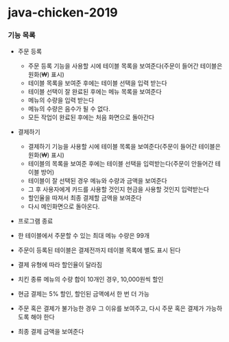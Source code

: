 # java-chicken-2019

### 기능 목록
- 주문 등록
    - 주문 등록 기능을 사용할 시에 테이블 목록을 보여준다(주문이 들어간 테이블은 원화(₩) 표시)
    - 테이블 목록을 보여준 후에는 테이블 선택을 입력 받는다
    - 테이블 선택이 잘 완료된 후에는 메뉴 목록을 보여준다
    - 메뉴의 수량을 입력 받는다
    - 메뉴의 수량은 음수가 될 수 없다.
    - 모든 작업이 완료된 후에는 처음 화면으로 돌아간다
- 결제하기
    - 결제하기 기능을 사용할 시에 테이블 목록을 보여준다(주문이 들어간 테이블은 원화(₩) 표시)
    - 테이블의 목록을 보여준 후에는 테이블 선택을 입력받는다(주문이 안들어간 테이블 방어)
    - 테이블이 잘 선택된 경우 메뉴와 수량과 금액을 보여준다
    - 그 후 사용자에게 카드를 사용할 것인지 현금을 사용할 것인지 입력받는다
    - 할인율을 따져서 최종 결제할 금액을 보여준다
    - 다시 메인화면으로 돌아온다.
- 프로그램 종료

- 한 테이블에서 주문할 수 있는 최대 메뉴 수량은 99개
- 주문이 등록된 테이블은 결제전까지 테이블 목록에 별도 표시 된다
- 결제 유형에 따라 할인율이 달라짐
- 치킨 종류 메뉴의 수량 합이 10개인 경우, 10,000원씩 할인
- 현금 결제는 5% 할인, 할인된 금액에서 한 번 더 가능
- 주문 혹은 결제가 불가능한 경우 그 이유를 보여주고, 다시 주문 혹은 결제가 가능하도록 해야 한다
- 최종 결제 금액을 보여준다